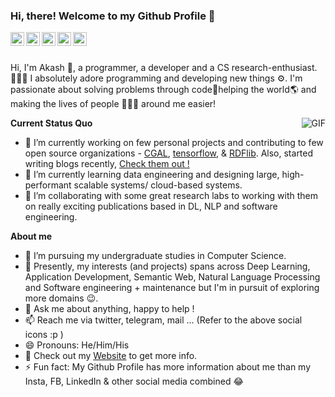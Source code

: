 ### Hi, there! Welcome to my Github Profile 👋
<div align="center">
<a href="https://www.akashsharma.live/" target="_blank">
  <img align="left" alt="'Website" width="22px" src="https://image.flaticon.com/icons/svg/2301/2301129.svg" />
</a>
<a href="https://twitter.com/AkashTheGreat_1" target="_blank">
  <img align="left" alt="Twitter" width="22px" src="https://cdn.jsdelivr.net/npm/simple-icons@v3/icons/twitter.svg">
</a>
<a href="https://www.linkedin.com/in/akash-sharma-246b67165" target="_blank">
  <img align="left" alt="LinkedIn" width="22px" src="https://cdn.jsdelivr.net/npm/simple-icons@3.1.0/icons/linkedin.svg" />
</a>
<a href="https://t.me/AkashTheGreat" target="_blank">
  <img align="left" alt="Telegram" width="22px" src="https://cdn.jsdelivr.net/npm/simple-icons@v3/icons/telegram.svg" />
</a>
<a href="mailto:akashthegreatlegend@gmail.com" target="_blank">
  <img align="left" alt="'Gmail" width="22px" src="https://cdn.jsdelivr.net/npm/simple-icons@3.1.0/icons/gmail.svg" />
</a>
</div>



<br />
<br />

Hi, I'm Akash 👋, a programmer, a developer and a CS research-enthusiast. 👨🏻‍💻 I absolutely adore programming and developing new things ⚙. I'm passionate about solving problems through code🚀helping the world🌎 and making the lives of people 👨‍👨‍👧 around me easier!

  <img align="right" alt="GIF" src="https://media.giphy.com/media/iIqmM5tTjmpOB9mpbn/giphy.gif" />


**Current Status Quo**

- 🔭 I’m currently working on few personal projects and contributing to few open source organizations - [CGAL](https://github.com/CGAL/cgal), [tensorflow](https://github.com/tensorflow/tensorflow), & [RDFlib](https://github.com/RDFLib/rdflib). Also, started writing blogs recently, [Check them out !](https://akash-sharma-1.github.io/blog/) 
- 🌱 I’m currently learning data engineering and designing large, high-performant scalable systems/ cloud-based systems.
- 👯 I’m collaborating with some great research labs to working with them on really exciting publications based in DL, NLP and software engineering.

**About me**
- 💼 I’m pursuing my undergraduate studies in Computer Science.
- 🤔 Presently, my interests (and projects) spans across Deep Learning, Application Development, Semantic Web, Natural Language Processing and Software engineering + maintenance but I'm in pursuit of exploring more domains 😉.
- 💬 Ask me about anything, happy to help !
- 📫 Reach me via twitter, telegram, mail ... (Refer to the above social icons :p )
- 😄 Pronouns: He/Him/His
- 👀 Check out my [Website](https://www.akashsharma.live/) to get more info.
- ⚡ Fun fact: My Github Profile has more information about me than my Insta, FB, LinkedIn & other social media combined 😂
